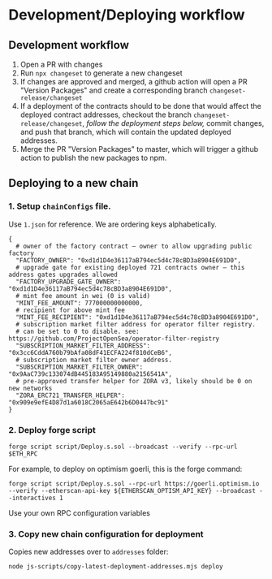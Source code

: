 # Development/Deploying workflow

## Development workflow

1. Open a PR with changes
2. Run `npx changeset` to generate a new changeset
3. If changes are approved and merged, a github action will open a PR "Version Packages" and create a corresponding branch `changeset-release/changeset`
4. If a deployment of the contracts should to be done that would affect the deployed contract addresses, checkout the branch `changeset-release/changeset`,
*follow the deployment steps below,* commit changes, and push that branch, which will contain the updated deployed addresses.
5. Merge the PR "Version Packages" to master, which will trigger a github action to publish the new packages to npm.

## Deploying to a new chain

### 1. Setup `chainConfigs` file.

Use `1.json` for reference. We are ordering keys alphabetically.

```
{
  # owner of the factory contract – owner to allow upgrading public factory
  "FACTORY_OWNER": "0xd1d1D4e36117aB794ec5d4c78cBD3a8904E691D0",
  # upgrade gate for existing deployed 721 contracts owner – this address gates upgrades allowed
  "FACTORY_UPGRADE_GATE_OWNER": "0xd1d1D4e36117aB794ec5d4c78cBD3a8904E691D0",
  # mint fee amount in wei (0 is valid)
  "MINT_FEE_AMOUNT": 777000000000000,
  # recipient for above mint fee
  "MINT_FEE_RECIPIENT": "0xd1d1D4e36117aB794ec5d4c78cBD3a8904E691D0",
  # subscription market filter address for operator filter registry.
  # can be set to 0 to disable. see: https://github.com/ProjectOpenSea/operator-filter-registry
  "SUBSCRIPTION_MARKET_FILTER_ADDRESS": "0x3cc6CddA760b79bAfa08dF41ECFA224f810dCeB6",
  # subscription market filter owner address.
  "SUBSCRIPTION_MARKET_FILTER_OWNER": "0x9AaC739c133074dB445183A95149880a2156541A",
  # pre-approved transfer helper for ZORA v3, likely should be 0 on new networks
  "ZORA_ERC721_TRANSFER_HELPER": "0x909e9efE4D87d1a6018C2065aE642b6D0447bc91"
}
```

### 2. Deploy forge script

    forge script script/Deploy.s.sol --broadcast --verify --rpc-url $ETH_RPC
  
For example, to deploy on optimism goerli, this is the forge command:

    forge script script/Deploy.s.sol --rpc-url https://goerli.optimism.io --verify --etherscan-api-key ${ETHERSCAN_OPTISM_API_KEY} --broadcast --interactives 1

Use your own RPC configuration variables

### 3. Copy new chain configuration for deployment

Copies new addresses over to `addresses` folder:

    node js-scripts/copy-latest-deployment-addresses.mjs deploy